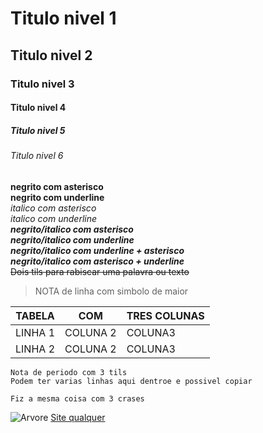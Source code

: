 # Titulo nivel 1
## Titulo nivel 2
### Titulo nivel 3
#### Titulo nivel 4
##### Titulo nivel 5
###### Titulo nivel 6

**negrito com asterisco**  
__negrito com underline__  
*italico com asterisco*  
_italico com underline_   
***negrito/italico com asterisco***  
___negrito/italico com underline___  
_**negrito/italico com underline + asterisco**_  
*__negrito/italico com asterisco + underline__*   
~~Dois tils para rabiscar uma palavra ou texto~~   


> NOTA de linha com simbolo de maior

| TABELA | COM | TRES COLUNAS |
|-|-|-|
|LINHA 1| COLUNA 2|COLUNA3|
|LINHA 2| COLUNA 2|COLUNA3|

~~~
Nota de periodo com 3 tils
Podem ter varias linhas aqui dentroe e possivel copiar
~~~

```
Fiz a mesma coisa com 3 crases
```

![Arvore](arvore.jpg)
[Site qualquer](https://www.udemy.com/course/curso-desenvolvimento-android-com-kotlin/?gclid=CjwKCAjwxOymBhAFEiwAnodBLHRMxILsJ8q_oEPERvCwo20gCpIzEj-z6H5rH1hjmDHEYpOscHvy7RoCjIEQAvD_BwE&utm_campaign=Kotlin_new_v.PROF_la.PT_cc.BR_ti.13554&utm_content=deal4584&utm_medium=udemyads&utm_source=adwords-intl&utm_term=_._ag_104311102049_._kw_kotlin_._ad_654114742276_._de_c_._dm__._pl__._ti_kwd-1864153446_._li_1001765_._pd__._&couponCode=2021PM25)
